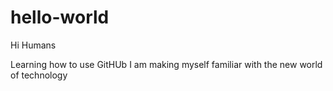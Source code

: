 # hello-world
Hi Humans

Learning how to use GitHUb
I am making myself familiar with the new world of technology
